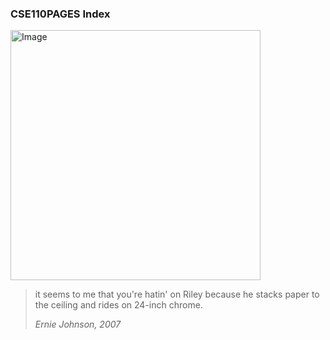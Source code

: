 ### CSE110PAGES Index
<img src="https://bryab-edu.github.io/cse110pages/" alt="Image" width="400"/> <br>
> it seems to me that you're hatin' on Riley because he stacks paper to the ceiling and rides on 24-inch chrome.
>
> *Ernie Johnson, 2007* <br>

